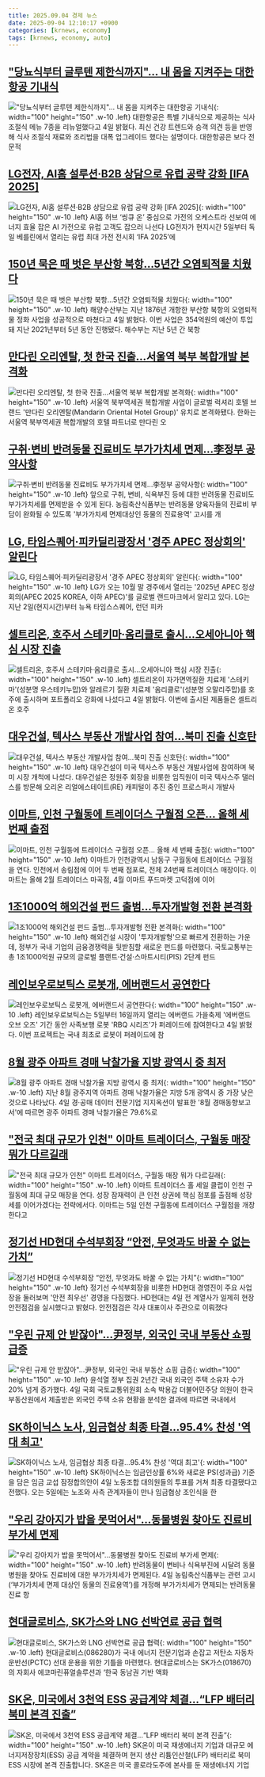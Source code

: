 ```yaml
---
title: 2025.09.04 경제 뉴스
date: 2025-09-04 12:10:17 +0900
categories: [krnews, economy]
tags: [krnews, economy, auto]
---
```

## ["당뇨식부터 글루텐 제한식까지"... 내 몸을 지켜주는 대한항공 기내식](https://n.news.naver.com/mnews/article/014/0005401394)

!["당뇨식부터 글루텐 제한식까지"... 내 몸을 지켜주는 대한항공 기내식](https://mimgnews.pstatic.net/image/origin/014/2025/09/04/5401394.jpg?type=nf220_150){: width="100" height="150" .w-10 .left}
대한항공은 특별 기내식으로 제공하는 식사 조절식 메뉴 7종을 리뉴얼했다고 4일 밝혔다. 최신 건강 트렌드와 승객 의견 등을 반영해 식사 조절식 재료와 조리법을 대폭 업그레이드 했다는 설명이다. 대한항공은 보다 전문적

## [LG전자, AI홈 설루션·B2B 상담으로 유럽 공략 강화 [IFA 2025]](https://n.news.naver.com/mnews/article/016/0002523982)

![LG전자, AI홈 설루션·B2B 상담으로 유럽 공략 강화 [IFA 2025]](https://mimgnews.pstatic.net/image/origin/016/2025/09/04/2523982.jpg?type=nf220_150){: width="100" height="150" .w-10 .left}
AI홈 허브 ‘씽큐 온’ 중심으로 가전의 오케스트라 선보여 에너지 효율 잡은 AI 가전으로 유럽 고객도 잡으러 나선다 LG전자가 현지시간 5일부터 독일 베를린에서 열리는 유럽 최대 가전 전시회 ‘IFA 2025’에

## [150년 묵은 때 벗은 부산항 북항…5년간 오염퇴적물 치웠다](https://n.news.naver.com/mnews/article/001/0015605020)

![150년 묵은 때 벗은 부산항 북항…5년간 오염퇴적물 치웠다](https://mimgnews.pstatic.net/image/origin/001/2025/09/04/15605020.jpg?type=nf220_150){: width="100" height="150" .w-10 .left}
해양수산부는 지난 1876년 개항한 부산항 북항의 오염퇴적물 정화 사업을 성공적으로 마쳤다고 4일 밝혔다. 이번 사업은 354억원의 예산이 투입돼 지난 2021년부터 5년 동안 진행됐다. 해수부는 지난 5년 간 북항

## [만다린 오리엔탈, 첫 한국 진출…서울역 북부 복합개발 본격화](https://n.news.naver.com/mnews/article/277/0005646679)

![만다린 오리엔탈, 첫 한국 진출…서울역 북부 복합개발 본격화](https://mimgnews.pstatic.net/image/origin/277/2025/09/04/5646679.jpg?type=nf220_150){: width="100" height="150" .w-10 .left}
서울역 북부역세권 복합개발 사업이 글로벌 럭셔리 호텔 브랜드 '만다린 오리엔탈(Mandarin Oriental Hotel Group)' 유치로 본격화됐다. 한화는 서울역 북부역세권 복합개발의 호텔 파트너로 만다린 오

## [구취·변비 반려동물 진료비도 부가가치세 면제…李정부 공약사항](https://n.news.naver.com/mnews/article/003/0013460845)

![구취·변비 반려동물 진료비도 부가가치세 면제…李정부 공약사항](https://mimgnews.pstatic.net/image/origin/003/2025/09/04/13460845.jpg?type=nf220_150){: width="100" height="150" .w-10 .left}
앞으로 구취, 변비, 식욕부진 등에 대한 반려동물 진료비도 부가가치세를 면제받을 수 있게 된다. 농림축산식품부는 반려동물 양육자들의 진료비 부담이 완화될 수 있도록 '부가가치세 면제대상인 동물의 진료용역' 고시를 개

## [LG, 타임스퀘어·피카딜리광장서 '경주 APEC 정상회의' 알린다](https://n.news.naver.com/mnews/article/008/0005245442)

![LG, 타임스퀘어·피카딜리광장서 '경주 APEC 정상회의' 알린다](https://mimgnews.pstatic.net/image/origin/008/2025/09/04/5245442.jpg?type=nf220_150){: width="100" height="150" .w-10 .left}
LG가 오는 10월 말 경주에서 열리는 '2025년 APEC 정상회의(APEC 2025 KOREA, 이하 APEC)'를 글로벌 랜드마크에서 알리고 있다. LG는 지난 2일(현지시간)부터 뉴욕 타임스스퀘어, 런던 피카

## [셀트리온, 호주서 스테키마·옴리클로 출시…오세아니아 핵심 시장 진출](https://n.news.naver.com/mnews/article/277/0005646697)

![셀트리온, 호주서 스테키마·옴리클로 출시…오세아니아 핵심 시장 진출](https://mimgnews.pstatic.net/image/origin/277/2025/09/04/5646697.jpg?type=nf220_150){: width="100" height="150" .w-10 .left}
셀트리온이 자가면역질환 치료제 '스테키마'(성분명 우스테키누맙)와 알레르기 질환 치료제 '옴리클로'(성분명 오말리주맙)를 호주에 출시하며 포트폴리오 강화에 나섰다고 4일 밝혔다. 이번에 출시된 제품들은 셀트리온 호주

## [대우건설, 텍사스 부동산 개발사업 참여…북미 진출 신호탄](https://n.news.naver.com/mnews/article/011/0004529022)

![대우건설, 텍사스 부동산 개발사업 참여…북미 진출 신호탄](https://mimgnews.pstatic.net/image/origin/011/2025/09/04/4529022.jpg?type=nf220_150){: width="100" height="150" .w-10 .left}
대우건설이 미국 텍사스주 부동산 개발사업에 참여하며 북미 시장 개척에 나섰다. 대우건설은 정원주 회장을 비롯한 임직원이 미국 텍사스주 댈러스를 방문해 오리온 리얼에스테이트(RE) 캐피털이 추진 중인 프로스퍼시 개발사

## [이마트, 인천 구월동에 트레이더스 구월점 오픈... 올해 세 번째 출점](https://n.news.naver.com/mnews/article/023/0003927164)

![이마트, 인천 구월동에 트레이더스 구월점 오픈... 올해 세 번째 출점](https://mimgnews.pstatic.net/image/origin/023/2025/09/04/3927164.jpg?type=nf220_150){: width="100" height="150" .w-10 .left}
이마트가 인천광역시 남동구 구월동에 트레이더스 구월점을 연다. 인천에서 송림점에 이어 두 번째 점포로, 전체 24번째 트레이더스 매장이다. 이마트는 올해 2월 트레이더스 마곡점, 4월 이마트 푸드마켓 고덕점에 이어

## [1조1000억 해외건설 펀드 출범…투자개발형 전환 본격화](https://n.news.naver.com/mnews/article/277/0005646859)

![1조1000억 해외건설 펀드 출범…투자개발형 전환 본격화](https://mimgnews.pstatic.net/image/origin/277/2025/09/04/5646859.jpg?type=nf220_150){: width="100" height="150" .w-10 .left}
해외건설 시장이 '투자개발형'으로 빠르게 전환하는 가운데, 정부가 국내 기업의 금융경쟁력을 뒷받침할 새로운 펀드를 마련했다. 국토교통부는 총 1조1000억원 규모의 글로벌 플랜트·건설·스마트시티(PIS) 2단계 펀드

## [레인보우로보틱스 로봇개, 에버랜드서 공연한다](https://n.news.naver.com/mnews/article/092/0002389001)

![레인보우로보틱스 로봇개, 에버랜드서 공연한다](https://mimgnews.pstatic.net/image/origin/092/2025/09/04/2389001.jpg?type=nf220_150){: width="100" height="150" .w-10 .left}
레인보우로보틱스는 5일부터 16일까지 열리는 에버랜드 가을축제 '에버랜드 오브 오즈' 기간 동안 사족보행 로봇 'RBQ 시리즈'가 퍼레이드에 참여한다고 4일 밝혔다. 이번 프로젝트는 국내 최초로 로봇이 퍼레이드에 참

## [8월 광주 아파트 경매 낙찰가율 지방 광역시 중 최저](https://n.news.naver.com/mnews/article/417/0001099275)

![8월 광주 아파트 경매 낙찰가율 지방 광역시 중 최저](https://mimgnews.pstatic.net/image/origin/417/2025/09/04/1099275.jpg?type=nf220_150){: width="100" height="150" .w-10 .left}
지난 8월 광주지역 아파트 경매 낙찰가율은 지방 5개 광역시 중 가장 낮은 것으로 나타났다. 4일 경·공매 데이터 전문기업 지지옥션이 발표한 '8월 경매동향보고서'에 따르면 광주 아파트 경매 낙찰가율은 79.6%로

## ["전국 최대 규모가 인천" 이마트 트레이더스, 구월동 매장 뭐가 다르길래](https://n.news.naver.com/mnews/article/015/0005180119)

!["전국 최대 규모가 인천" 이마트 트레이더스, 구월동 매장 뭐가 다르길래](https://mimgnews.pstatic.net/image/origin/015/2025/09/04/5180119.jpg?type=nf220_150){: width="100" height="150" .w-10 .left}
이마트 트레이더스 홀 세일 클럽이 인천 구월동에 최대 규모 매장을 연다. 성장 잠재력이 큰 인천 상권에 핵심 점포를 출점해 성장세를 이어가겠다는 전략에서다. 이마트는 5일 인천 구월동에 트레이더스 구월점을 개장한다고

## [정기선 HD현대 수석부회장 “안전, 무엇과도 바꿀 수 없는 가치”](https://n.news.naver.com/mnews/article/030/0003347045)

![정기선 HD현대 수석부회장 “안전, 무엇과도 바꿀 수 없는 가치”](https://mimgnews.pstatic.net/image/origin/030/2025/09/04/3347045.jpg?type=nf220_150){: width="100" height="150" .w-10 .left}
정기선 수석부회장을 비롯한 HD현대 경영진이 주요 사업장을 둘러보며 '안전 최우선' 경영을 다짐했다. HD현대는 4일 전 계열사가 일제히 현장 안전점검을 실시했다고 밝혔다. 안전점검은 각사 대표이사 주관으로 이뤄졌다

## ["우린 규제 안 받잖아"…尹정부, 외국인 국내 부동산 쇼핑 급증](https://n.news.naver.com/mnews/article/015/0005180001)

!["우린 규제 안 받잖아"…尹정부, 외국인 국내 부동산 쇼핑 급증](https://mimgnews.pstatic.net/image/origin/015/2025/09/04/5180001.jpg?type=nf220_150){: width="100" height="150" .w-10 .left}
윤석열 정부 집권 2년간 국내 외국인 주택 소유자 수가 20% 넘게 증가했다. 4일 국회 국토교통위원회 소속 박용갑 더불어민주당 의원이 한국부동산원에서 제출받은 외국인 주택 소유 현황을 분석한 결과에 따르면 국내에서

## [SK하이닉스 노사, 임금협상 최종 타결…95.4% 찬성 '역대 최고'](https://n.news.naver.com/mnews/article/277/0005646784)

![SK하이닉스 노사, 임금협상 최종 타결…95.4% 찬성 '역대 최고'](https://mimgnews.pstatic.net/image/origin/277/2025/09/04/5646784.jpg?type=nf220_150){: width="100" height="150" .w-10 .left}
SK하이닉스는 임금인상률 6%와 새로운 PS(성과급) 기준을 담은 임금 교섭 잠정합의안이 4일 노동조합 대의원들의 투표를 거쳐 최종 타결됐다고 전했다. 오는 5일에는 노조와 사측 관계자들이 만나 임금협상 조인식을 한

## ["우리 강아지가 밥을 못먹어서"…동물병원 찾아도 진료비 부가세 면제](https://n.news.naver.com/mnews/article/015/0005180121)

!["우리 강아지가 밥을 못먹어서"…동물병원 찾아도 진료비 부가세 면제](https://mimgnews.pstatic.net/image/origin/015/2025/09/04/5180121.jpg?type=nf220_150){: width="100" height="150" .w-10 .left}
반려동물이 변비나 식욕부진에 시달려 동물병원을 찾아도 진료비에 대한 부가가치세가 면제된다. 4일 농림축산식품부는 관련 고시(‘부가가치세 면제 대상인 동물의 진료용역’)를 개정해 부가가치세가 면제되는 반려동물 진료 항

## [현대글로비스, SK가스와 LNG 선박연료 공급 협력](https://n.news.naver.com/mnews/article/011/0004528969)

![현대글로비스, SK가스와 LNG 선박연료 공급 협력](https://mimgnews.pstatic.net/image/origin/011/2025/09/04/4528969.jpg?type=nf220_150){: width="100" height="150" .w-10 .left}
현대글로비스(086280)가 국내 에너지 전문기업과 손잡고 저탄소 자동차운반선(PCTC) 선대 운용을 위한 기틀을 마련했다. 현대글로비스는 SK가스(018670)의 자회사 에코마린퓨얼솔루션과 ‘한국 동남권 기반 액화

## [SK온, 미국에서 3천억 ESS 공급계약 체결…“LFP 배터리 북미 본격 진출”](https://n.news.naver.com/mnews/article/056/0012022393)

![SK온, 미국에서 3천억 ESS 공급계약 체결…“LFP 배터리 북미 본격 진출”](https://mimgnews.pstatic.net/image/origin/056/2025/09/04/12022393.jpg?type=nf220_150){: width="100" height="150" .w-10 .left}
SK온이 미국 재생에너지 기업과 대규모 에너지저장장치(ESS) 공급 계약을 체결하며 현지 생산 리튬인산철(LFP) 배터리로 북미 ESS 시장에 본격 진출합니다. SK온은 미국 콜로라도주에 본사를 둔 재생에너지 기업

